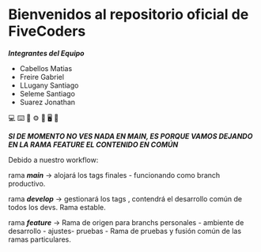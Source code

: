 # Bienvenidos al repositorio oficial de  **FiveCoders**

***Integrantes del Equipo***

- Cabellos Matias
- Freire Gabriel
- LLugany Santiago
- Seleme Santiago
- Suarez Jonathan


💻  ⌨️ 💾 ⚙️ 🎸 🖥️ 🧠


 ***SI DE MOMENTO  NO VES NADA EN MAIN, ES PORQUE VAMOS DEJANDO EN LA RAMA FEATURE EL CONTENIDO EN COMÚN*** 

Debido a nuestro workflow: 

rama ***main*** -> alojará los tags finales - funcionando como branch productivo.

rama ***develop*** -> gestionará los tags , contendrá el desarrollo común de todos los devs. Rama estable.

rama ***feature*** ->  Rama de origen para branchs personales - ambiente de desarrollo - ajustes- pruebas - Rama de pruebas y fusión común de las ramas particulares. 

